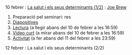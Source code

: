 ---
---

10 febrer
: [La salut i els seus determinants (1/2)](https://docs.google.com/presentation/d/e/2PACX-1vSttAva-0o1hTdqCH_ye5RpfoVkNcpQDvBh8efEx1MOYm-FMpRYtVZsGrlDnnn9RC3ymJVN3WpQpVC-/pub?start=false&loop=false&delayms=3000)
  : [Joe Brew](https://orcid.org/0000-0002-4119-0117)

  1. Preparació pel seminari: res
  1. [Diapositives](https://docs.google.com/presentation/d/e/2PACX-1vSttAva-0o1hTdqCH_ye5RpfoVkNcpQDvBh8efEx1MOYm-FMpRYtVZsGrlDnnn9RC3ymJVN3WpQpVC-/pub?start=false&loop=false&delayms=3000)
  1. [Lectura](https://www.ncbi.nlm.nih.gov/books/NBK233009/) (a llegir abans del 10 de febrer a les 16:59)
  1. [Video curt](https://www.youtube.com/watch?v=8PH4JYfF4Ns) (a mirar abans del 10 de febrer a les 16:59)
  1. [Activitat](https://forms.gle/zxXPFsAYU16onVGL9) (a fer abans del 11 del febrer a les 23:59)


12 febrer
: La salut i els seus determinants (2/2)
